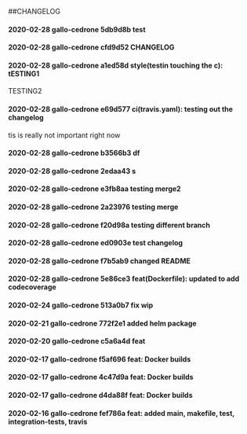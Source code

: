 ##CHANGELOG
#### 2020-02-28	gallo-cedrone	5db9d8b	test


#### 2020-02-28	gallo-cedrone	cfd9d52	CHANGELOG


#### 2020-02-28	gallo-cedrone	a1ed58d	style(testin touching the c): tESTING1

TESTING2

#### 2020-02-28	gallo-cedrone	e69d577	ci(travis.yaml): testing out the changelog

tis is really not important right now

#### 2020-02-28	gallo-cedrone	b3566b3	df


#### 2020-02-28	gallo-cedrone	2edaa43	s


#### 2020-02-28	gallo-cedrone	e3fb8aa	testing merge2


#### 2020-02-28	gallo-cedrone	2a23976	testing merge


#### 2020-02-28	gallo-cedrone	f20d98a	testing different branch


#### 2020-02-28	gallo-cedrone	ed0903e	test changelog


#### 2020-02-28	gallo-cedrone	f7b5ab9	changed README


#### 2020-02-28	gallo-cedrone	5e86ce3	feat(Dockerfile): updated to add codecoverage


#### 2020-02-24	gallo-cedrone	513a0b7	fix wip


#### 2020-02-21	gallo-cedrone	772f2e1	added helm package


#### 2020-02-20	gallo-cedrone	c5a6a4d	feat


#### 2020-02-17	gallo-cedrone	f5af696	feat: Docker builds


#### 2020-02-17	gallo-cedrone	4c47d9a	feat: Docker builds


#### 2020-02-17	gallo-cedrone	d4da88f	feat: Docker builds


#### 2020-02-16	gallo-cedrone	fef786a	feat: added main, makefile, test, integration-tests, travis

